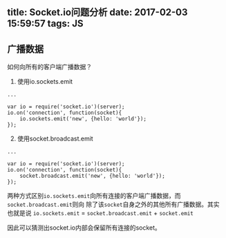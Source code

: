 title: Socket.io问题分析
date: 2017-02-03 15:59:57
tags: JS
---

## 广播数据
如何向所有的客户端广播数据？

1. 使用io.sockets.emit

  ```
  ...

  var io = require('socket.io')(server);
  io.on('connection', function(socket){
      io.sockets.emit('new', {hello: 'world'});      
  });

  ```

2. 使用socket.broadcast.emit

```
...

var io = require('socket.io')(server);
io.on('connection', function(socket){
    socket.broadcast.emit('new', {hello: 'world'});      
});

```

两种方式区别`io.sockets.emit`向所有连接的客户端广播数据，而`socket.broadcast.emit`则向
除了该`socket`自身之外的其他所有广播数据。其实也就是说
`io.sockets.emit` = `socket.broadcast.emit` + `socket.emit`

因此可以猜测出socket.io内部会保留所有连接的socket。
